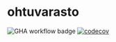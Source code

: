 # ohtuvarasto
![GHA workflow badge](https://github.com/Joacim-S/ohtuvarasto/workflows/CI/badge.svg)
[![codecov](https://codecov.io/gh/Joacim-S/ohtuvarasto/graph/badge.svg?token=0F7NJLQ009)](https://codecov.io/gh/Joacim-S/ohtuvarasto)
